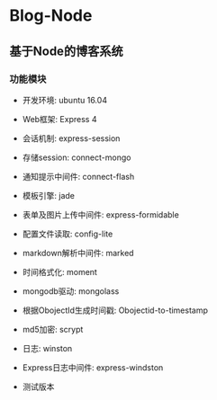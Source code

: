 # Blog-Node

## 基于Node的博客系统

###  功能模块

  * 开发环境: ubuntu 16.04
  * Web框架: Express 4
  * 会话机制: express-session
  * 存储session: connect-mongo
  * 通知提示中间件: connect-flash
  * 模板引擎: jade
  * 表单及图片上传中间件: express-formidable
  * 配置文件读取: config-lite
  * markdown解析中间件: marked
  * 时间格式化: moment
  * mongodb驱动: mongolass
  * 根据ObojectId生成时间戳: Obojectid-to-timestamp
  * md5加密: scrypt
  * 日志: winston
  * Express日志中间件: express-windston

* 测试版本
